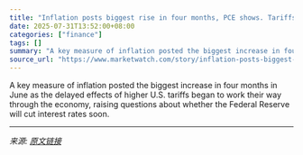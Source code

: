```yaml
---
title: "Inflation posts biggest rise in four months, PCE shows. Tariffs may be filtering into prices."
date: 2025-07-31T13:52:00+08:00
categories: ["finance"]
tags: []
summary: "A key measure of inflation posted the biggest increase in four months in June as the delayed effects of higher U.S. tariffs began to work their way through the economy, raising questions about whether"
source_url: "https://www.marketwatch.com/story/inflation-posts-biggest-rise-in-four-months-pce-shows-tariffs-may-be-filtering-into-prices-757cebbd?mod=mw_rss_topstories"
---
```


A key measure of inflation posted the biggest increase in four months in June as the delayed effects of higher U.S. tariffs began to work their way through the economy, raising questions about whether the Federal Reserve will cut interest rates soon.

---

*来源: [原文链接](https://www.marketwatch.com/story/inflation-posts-biggest-rise-in-four-months-pce-shows-tariffs-may-be-filtering-into-prices-757cebbd?mod=mw_rss_topstories)*
